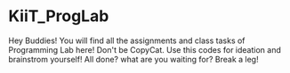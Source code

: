 # KiiT_ProgLab
Hey Buddies!
You will find all the assignments and class tasks of Programming Lab here!
Don't be CopyCat. Use this codes for ideation and brainstrom yourself! 
All done? what are you waiting for? Break a leg!
